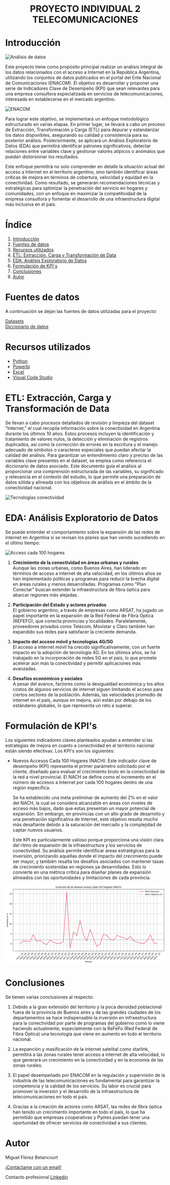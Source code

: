 <h1 align='center'>
PROYECTO INDIVIDUAL 2 TELECOMUNICACIONES
</h1>

# Introducción

![Análisis de datos](imágenes/analisis_datos.jpg)

Este proyecto tiene como propósito principal realizar un análisis integral de los datos relacionados con el acceso a Internet en la República Argentina, utilizando los conjuntos de datos publicados en el portal del Ente Nacional de Comunicaciones (ENACOM). El objetivo es desarrollar y proponer una serie de Indicadores Clave de Desempeño (KPI) que sean relevantes para una empresa consultora especializada en servicios de telecomunicaciones, interesada en establecerse en el mercado argentino. 

![ENACOM](imágenes/Logo_enacom.png)

Para lograr este objetivo, se implementará un enfoque metodológico estructurado en varias etapas. En primer lugar, se llevará a cabo un proceso de Extracción, Transformación y Carga (ETL) para depurar y estandarizar los datos disponibles, asegurando su calidad y consistencia para su posterior análisis. Posteriormente, se aplicará un Análisis Exploratorio de Datos (EDA) que permitirá identificar patrones significativos, detectar relaciones entre variables clave y gestionar valores atípicos o anómalos que puedan distorsionar los resultados.

Este enfoque permitirá no solo comprender en detalle la situación actual del acceso a Internet en el territorio argentino, sino también identificar áreas críticas de mejora en términos de cobertura, velocidad y equidad en la conectividad. Como resultado, se generarán recomendaciones técnicas y estratégicas para optimizar la penetración del servicio en hogares y comunidades, con un enfoque en maximizar la competitividad de la empresa consultora y fomentar el desarrollo de una infraestructura digital más inclusiva en el país.

# Índice

1. [Introducción](#introducción)
2. [Fuentes de datos](#fuentes-de-datos)
3. [Recursos utilizados](#recursos-utilizados)
4. [ETL: Extracción, Carga y Transformación de Data](#etl-extracción-carga-y-transformación-de-data)
5. [EDA: Análisis Exploratorio de Datos](#eda-análisis-exploratorio-de-datos)
6. [Formulación de KPI`s](#formulación-de-kpis)
7. [Conclusiones](#conclusiones)
8. [Autor](#autor)

# Fuentes de datos

A continuación se dejan las fuentes de datos utilizadas para el proyecto:

[Datasets](https://indicadores.enacom.gob.ar/datos-abiertos)    
[Diccionario de datos](https://docs.google.com/document/d/1BYW0vT_DNIjjKM9v4hNg5KmqjRNOc7OBB1jCXc80gnI/edit?pli=1&tab=t.0)

# Recursos utilizados

- [Python](https://www.python.org/)
- [Powerbi](https://www.microsoft.com/es-es/power-platform/products/power-bi)
- [Excel](https://www.microsoft.com/es-es/microsoft-365/excel)
- [Visual Code Studio](https://code.visualstudio.com/)


# ETL: Extracción, Carga y Transformación de Data

Se llevan a cabo procesos detallados de revisión y limpieza del dataset "Internet," el cual recopila información sobre la conectividad en Argentina durante los últimos 10 años. Estos procesos incluyen la identificación y tratamiento de valores nulos, la detección y eliminación de registros duplicados, así como la corrección de errores en la escritura y el manejo adecuado de símbolos o caracteres especiales que puedan afectar la calidad del análisis. Para garantizar un entendimiento claro y preciso de las variables clave presentes en el dataset, se emplea como referencia el diccionario de datos asociado. Este documento guía el análisis al proporcionar una comprensión estructurada de las variables, su significado y relevancia en el contexto del estudio, lo que permite una preparación de datos sólida y alineada con los objetivos de análisis en el ámbito de la conectividad nacional.

![Tecnologías conectividad](imágenes/TECH-INTERNET.png)

# EDA: Análisis Exploratorio de Datos

Se puede entender el comportamiento sobre la expansión de las redes de internet en Argentina si se revisan los planes que han venido sucediendo en el último tiempo:  

![Acceso cada 100 hogares](imágenes/accesosx100hogares.png)

1. **Crecimiento de la conectividad en áreas urbanas y rurales**  
   Aunque las zonas urbanas, como Buenos Aires, han liderado en términos de acceso a internet de alta velocidad, en los últimos años se han implementado políticas y programas para reducir la brecha digital en áreas rurales y menos desarrolladas. Programas como "Plan Conectar" buscan extender la infraestructura de fibra óptica para abarcar regiones más alejadas.  

2. **Participación del Estado y actores privados**  
   El gobierno argentino, a través de empresas como ARSAT, ha jugado un papel importante en la expansión de la Red Federal de Fibra Óptica (REFEFO), que conecta provincias y localidades. Paralelamente, proveedores privados como Telecom, Movistar y Claro también han expandido sus redes para satisfacer la creciente demanda.  

3. **Impacto del acceso móvil y tecnologías 4G/5G**  
   El acceso a internet móvil ha crecido significativamente, con un fuerte impacto en la adopción de tecnología 4G. En los últimos años, se ha trabajado en la incorporación de redes 5G en el país, lo que promete acelerar aún más la conectividad y permitir aplicaciones más avanzadas.  

4. **Desafíos económicos y sociales**  
   A pesar del avance, factores como la desigualdad económica y los altos costos de algunos servicios de internet siguen limitando el acceso para ciertos sectores de la población. Además, las velocidades promedio de internet en el país, aunque en mejora, aún están por debajo de los estándares globales, lo que representa un reto a superar.  

# Formulación de KPI's

Los siguientes  indicadores claves planteados ayudan a entender si las estrategias de mejora en cuanto a conectividad en el territorio nacional están siendo efectivas. Los KPI's son los siguientes:

- Nuevos Accesos Cada 100 Hogares (NACH): Este indicador clave de desempeño (KPI) representa el primer parámetro solicitado por el cliente, diseñado para evaluar el crecimiento bruto en la conectividad de la red a nivel provincial. El NACH se define como el incremento en el número de accesos a Internet por cada 100 hogares dentro de una región específica.

    Se ha establecido una meta preliminar de aumento del 2% en el valor del NACH, la cual se considera alcanzable en áreas con niveles de acceso más bajos, dado que estas presentan un mayor potencial de expansión. Sin embargo, en provincias con un alto grado de desarrollo y una penetración significativa de Internet, este objetivo resulta mucho más desafiante debido a la saturación del mercado y la complejidad de captar nuevos usuarios.

    Este KPI es particularmente valioso porque proporciona una visión clara del ritmo de expansión de la infraestructura y los servicios de conectividad. Su análisis permite identificar áreas estratégicas para la inversión, priorizando aquellas donde el impacto del crecimiento puede ser mayor, y también resalta los desafíos asociados con mantener tasas de crecimiento sostenidas en regiones ya desarrolladas. Esto lo convierte en una métrica crítica para diseñar planes de expansión alineados con las oportunidades y limitaciones de cada provincia.

![NACH](imágenes/NACH.png)

# Conclusiones

Se tienen varias conclusiones al respecto:

1. Debido a la gran extensión del territorio y la poca densidad poblacional fuera de la provincia de Buenos aires y de las grandes ciudades de los departamentos se hace indispensable la inversión en infraestructura para la conectividad por parte de programas del gobierno como lo viene haciendo actualmente, especialmente con la ReFeFo (Red Federal de Fibra Óptica) una tecnología que viene en aumento en todo el territorio nacional.

2. La expanción y masificación de la internet satelital como starlink, permitirá a las zonas rurales tener acceso a internet de alta velocidad, lo que generará un crecimiento en la conectividad y en la economía de las zonas rurales.

3. El papel desempeñado por ENACOM en la regulación y supervisión de la industria de las telecomunicaciones es fundamental para garantizar la competencia y la calidad de los servicios. Su labor es crucial para promover la inversión y el desarrollo de la infraestructura de telecomunicaciones en todo el país.

4. Gracias a la creación de actores como ARSAT, las redes de fibra óptica han tenido un crecimiento importante en todo el país, lo que ha permitido que empresas cooperativas y Pymes puedan tener una oportunidad de ofrecer servicios de conectividad a sus clientes.

# Autor

Miguel Flórez Betancourt

[¡Contáctame con un email!](miguelandres.florez@gmail.com)

Contacto profesional 
[Linkedin](www.linkedin.com/in/miguel-flórez-betancourt-251508121)
